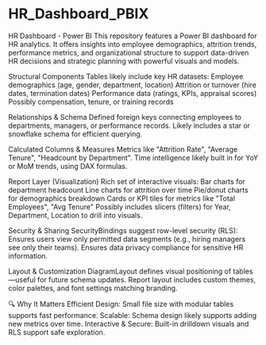 # HR_Dashboard_PBIX
HR Dashboard - Power BI This repository features a Power BI dashboard for HR analytics. It offers insights into employee demographics, attrition trends, performance metrics, and organizational structure to support data-driven HR decisions and strategic planning with powerful visuals and models.

Structural Components
  Tables likely include key HR datasets:
    Employee demographics (age, gender, department, location)
    Attrition or turnover (hire dates, termination dates)
    Performance data (ratings, KPIs, appraisal scores)
    Possibly compensation, tenure, or training records

Relationships & Schema
  Defined foreign keys connecting employees to departments, managers, or performance records.
  Likely includes a star or snowflake schema for efficient querying.

Calculated Columns & Measures
  Metrics like "Attrition Rate", "Average Tenure", "Headcount by Department".
  Time intelligence likely built in for YoY or MoM trends, using DAX formulas.

Report Layer (Visualization)
  Rich set of interactive visuals:
    Bar charts for department headcount
    Line charts for attrition over time
    Pie/donut charts for demographics breakdown
    Cards or KPI tiles for metrics like "Total Employees", "Avg Tenure"
  Possibly includes slicers (filters) for Year, Department, Location to drill into visuals.

Security & Sharing
  SecurityBindings suggest row-level security (RLS):
    Ensures users view only permitted data segments (e.g., hiring managers see only their teams).
    Ensures data privacy compliance for sensitive HR information.

Layout & Customization
  DiagramLayout defines visual positioning of tables—useful for future schema updates.
  Report layout includes custom themes, color palettes, and font settings matching branding.

🔍 Why It Matters
  Efficient Design: Small file size with modular tables supports fast performance.
  Scalable: Schema design likely supports adding new metrics over time.
  Interactive & Secure: Built-in drilldown visuals and RLS support safe exploration.

